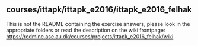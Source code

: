 ## courses/ittapk/ittapk_e2016/ittapk_e2016_felhak

This is not the README containing the exercise answers, please look in
the appropriate folders or read the description on the wiki frontpage:
https://redmine.ase.au.dk/courses/projects/ittapk_e2016_felhak/wiki
